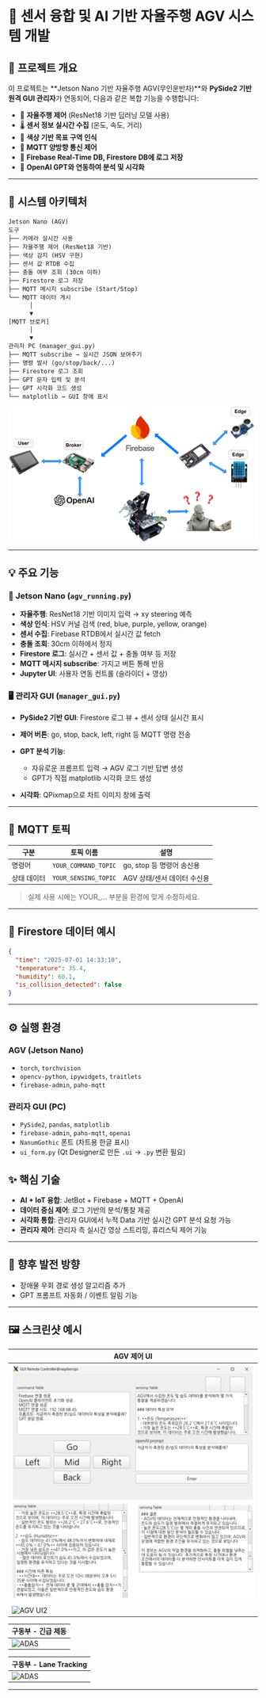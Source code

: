# 🧢 센서 융합 및 AI 기반 자율주행 AGV 시스템 개발


## 📌 프로젝트 개요

이 프로젝트는 **Jetson Nano 기반 자율주행 AGV(무인운반차)**와 **PySide2 기반 원격 GUI 관리자**가 연동되어, 다음과 같은 복합 기능을 수행합니다:

* 🌟 **자율주행 제어** (ResNet18 기반 딥러닝 모델 사용)
* 🌡️ **센서 정보 실시간 수집** (온도, 속도, 거리)
* 🎨 **색상 기반 목표 구역 인식**
* 📡 **MQTT 양방향 통신 제어**
* 🔎 **Firebase Real-Time DB, Firestore DB에 로그 저장**
* 🤖 **OpenAI GPT와 연동하여 분석 및 시각화**

---

## 🧠 시스템 아키텍처

```
Jetson Nano (AGV)
도구
├── 카메라 실시간 사용
├── 자율주행 제어 (ResNet18 기반)
├── 색상 감지 (HSV 구현)
├── 센서 값 RTDB 수집
├── 충돌 여부 조회 (30cm 이하)
├── Firestore 로그 저장
├── MQTT 메시지 subscribe (Start/Stop)
└── MQTT 데이터 게시
      │
      ▼
[MQTT 브로커]
      │
      ▼
관리자 PC (manager_gui.py)
├── MQTT subscribe → 실시간 JSON 보여주기
├── 명령 발사 (go/stop/back/...)
├── Firestore 로그 조회
├── GPT 문자 입력 및 분석
├── GPT 시각화 코드 생성
└── matplotlib → GUI 창에 표시
```
![System Architecture](./assets/SA.png)


---

## 💡 주요 기능

### 📍 Jetson Nano (`agv_running.py`)

* **자율주행**: ResNet18 기반 이미지 입력 → xy steering 예측
* **색상 인식**: HSV 커널 검색 (red, blue, purple, yellow, orange)
* **센서 수집**: Firebase RTDB에서 실시간 값 fetch
* **충돌 조회**: 30cm 이하에서 정지
* **Firestore 로그**: 실시간 + 센서 값 + 충돌 여부 등 저장
* **MQTT 메시지 subscribe**: 가지고 버튼 통해 반응
* **Jupyter UI**: 사용자 연동 컨트롤 (슬라이더 + 영상)

### 🖥️ 관리자 GUI (`manager_gui.py`)

* **PySide2 기반 GUI**: Firestore 로그 뷰 + 센서 상태 실시간 표시
* **제어 버튼**: go, stop, back, left, right 등 MQTT 명령 전송
* **GPT 분석 기능**:

  * 자유로운 프롬프트 입력 → AGV 로그 기반 답변 생성
  * GPT가 직접 matplotlib 시각화 코드 생성
* **시각화**: QPixmap으로 차트 이미지 창에 출력

---

## 📡 MQTT 토픽

| 구분     | 토픽 이름                | 설명                 |
| ------ | -------------------- | ------------------ |
| 명령어    | `YOUR_COMMAND_TOPIC` | go, stop 등 명령어 송신용 |
| 상태 데이터 | `YOUR_SENSING_TOPIC` | AGV 상태/센서 데이터 수신용  |

> 실제 사용 시에는 YOUR\_... 부분을 환경에 맞게 수정하세요.

---

## 🧾 Firestore 데이터 예시

```json
{
  "time": "2025-07-01 14:33:10",
  "temperature": 35.4,
  "humidity": 60.1,
  "is_collision_detected": false
}
```

---

## ⚙️ 실행 환경

### AGV (Jetson Nano)

* `torch`, `torchvision`
* `opencv-python`, `ipywidgets`, `traitlets`
* `firebase-admin`, `paho-mqtt`

### 관리자 GUI (PC)

* `PySide2`, `pandas`, `matplotlib`
* `firebase-admin`, `paho-mqtt`, `openai`
* `NanumGothic` 폰트 (차트용 한글 표시)
* `ui_form.py` (Qt Designer로 만든 `.ui` → `.py` 변환 필요)


## ✨ 핵심 기술

* **AI + IoT 융합**: JetBot + Firebase + MQTT + OpenAI
* **데이터 중심 제어**: 로그 기반의 분석/통찰 제공
* **시각화 통합**: 관리자 GUI에서 누적 Data 기반 실시간 GPT 분석 요청 가능
* **관리자 제어**: 관리자 측 실시간 영상 스트리밍, 휴리스틱 제어 기능

---

## 🔮 향후 발전 방향

* 장애물 우회 경로 생성 알고리즘 추가
* GPT 프롬프트 자동화 / 이벤트 알림 기능

---

## 🖼️ 스크린샷 예시

| AGV 제어 UI                      |
| ------------------------------ |
| ![AGV UI1](./assets/GUI1.png) |
| ![AGV UI2](./assets/GUI2.png) |

| 구동부 - 긴급 제동                |
| ------------------------------ |
| ![ADAS](./assets/ADAS.gif) |

| 구동부 - Lane Tracking           |
| ------------------------------ |
| ![ADAS](./assets/RESNET.gif) |
---
